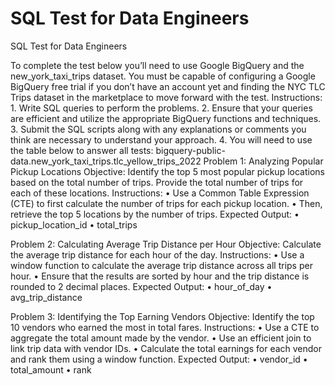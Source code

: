 # SQL Test for Data Engineers
SQL Test for Data Engineers

To complete the test below you’ll need to use Google BigQuery and the new_york_taxi_trips dataset. You must be capable of configuring a Google BigQuery free trial if you don’t have an account yet and finding the NYC TLC Trips dataset in the marketplace to move forward with the test.
Instructions:
    1. Write SQL queries to perform the problems.
    2. Ensure that your queries are efficient and utilize the appropriate BigQuery functions and techniques.
    3. Submit the SQL scripts along with any explanations or comments you think are necessary to understand your approach.
    4. You will need to use the table below to answer all tests: bigquery-public-data.new_york_taxi_trips.tlc_yellow_trips_2022
Problem 1: Analyzing Popular Pickup Locations
Objective: Identify the top 5 most popular pickup locations based on the total number of trips. Provide the total number of trips for each of these locations.
Instructions:
    • Use a Common Table Expression (CTE) to first calculate the number of trips for each pickup location.
    • Then, retrieve the top 5 locations by the number of trips.
Expected Output:
    • pickup_location_id
    • total_trips






Problem 2: Calculating Average Trip Distance per Hour
Objective: Calculate the average trip distance for each hour of the day.
Instructions:
    • Use a window function to calculate the average trip distance across all trips per hour.
    • Ensure that the results are sorted by hour and the trip distance is rounded to 2 decimal places.
Expected Output:
    • hour_of_day
    • avg_trip_distance

Problem 3: Identifying the Top Earning Vendors
Objective: Identify the top 10 vendors who earned the most in total fares.
Instructions:
    • Use a CTE to aggregate the total amount made by the vendor.
    • Use an efficient join to link trip data with vendor IDs.
    • Calculate the total earnings for each vendor and rank them using a window function.
Expected Output:
    • vendor_id
    • total_amount
    • rank
